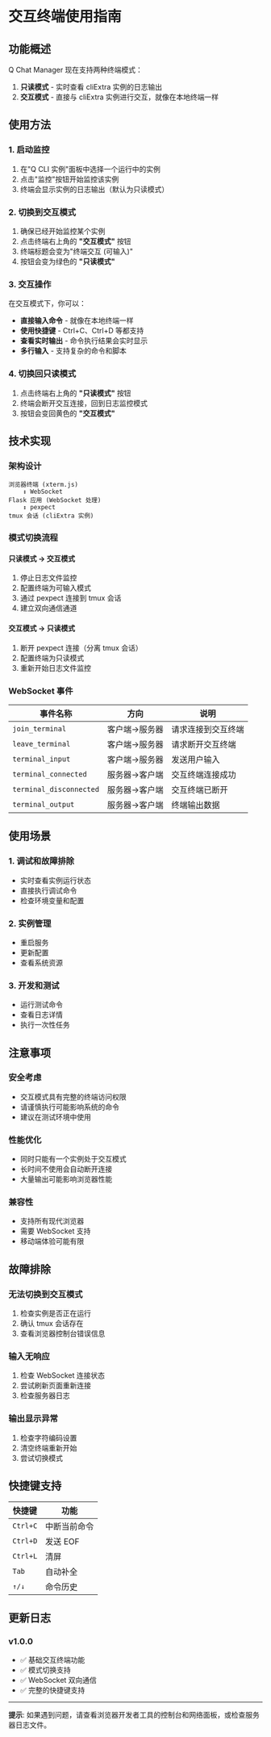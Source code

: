 # 交互终端使用指南

## 功能概述

Q Chat Manager 现在支持两种终端模式：

1. **只读模式** - 实时查看 cliExtra 实例的日志输出
2. **交互模式** - 直接与 cliExtra 实例进行交互，就像在本地终端一样

## 使用方法

### 1. 启动监控

1. 在"Q CLI 实例"面板中选择一个运行中的实例
2. 点击"监控"按钮开始监控该实例
3. 终端会显示实例的日志输出（默认为只读模式）

### 2. 切换到交互模式

1. 确保已经开始监控某个实例
2. 点击终端右上角的 **"交互模式"** 按钮
3. 终端标题会变为"终端交互 (可输入)"
4. 按钮会变为绿色的 **"只读模式"**

### 3. 交互操作

在交互模式下，你可以：

- **直接输入命令** - 就像在本地终端一样
- **使用快捷键** - Ctrl+C、Ctrl+D 等都支持
- **查看实时输出** - 命令执行结果会实时显示
- **多行输入** - 支持复杂的命令和脚本

### 4. 切换回只读模式

1. 点击终端右上角的 **"只读模式"** 按钮
2. 终端会断开交互连接，回到日志监控模式
3. 按钮会变回黄色的 **"交互模式"**

## 技术实现

### 架构设计

```
浏览器终端 (xterm.js)
    ↕ WebSocket
Flask 应用 (WebSocket 处理)
    ↕ pexpect
tmux 会话 (cliExtra 实例)
```

### 模式切换流程

#### 只读模式 → 交互模式
1. 停止日志文件监控
2. 配置终端为可输入模式
3. 通过 pexpect 连接到 tmux 会话
4. 建立双向通信通道

#### 交互模式 → 只读模式
1. 断开 pexpect 连接（分离 tmux 会话）
2. 配置终端为只读模式
3. 重新开始日志文件监控

### WebSocket 事件

| 事件名称 | 方向 | 说明 |
|---------|------|------|
| `join_terminal` | 客户端→服务器 | 请求连接到交互终端 |
| `leave_terminal` | 客户端→服务器 | 请求断开交互终端 |
| `terminal_input` | 客户端→服务器 | 发送用户输入 |
| `terminal_connected` | 服务器→客户端 | 交互终端连接成功 |
| `terminal_disconnected` | 服务器→客户端 | 交互终端已断开 |
| `terminal_output` | 服务器→客户端 | 终端输出数据 |

## 使用场景

### 1. 调试和故障排除
- 实时查看实例运行状态
- 直接执行调试命令
- 检查环境变量和配置

### 2. 实例管理
- 重启服务
- 更新配置
- 查看系统资源

### 3. 开发和测试
- 运行测试命令
- 查看日志详情
- 执行一次性任务

## 注意事项

### 安全考虑
- 交互模式具有完整的终端访问权限
- 请谨慎执行可能影响系统的命令
- 建议在测试环境中使用

### 性能优化
- 同时只能有一个实例处于交互模式
- 长时间不使用会自动断开连接
- 大量输出可能影响浏览器性能

### 兼容性
- 支持所有现代浏览器
- 需要 WebSocket 支持
- 移动端体验可能有限

## 故障排除

### 无法切换到交互模式
1. 检查实例是否正在运行
2. 确认 tmux 会话存在
3. 查看浏览器控制台错误信息

### 输入无响应
1. 检查 WebSocket 连接状态
2. 尝试刷新页面重新连接
3. 检查服务器日志

### 输出显示异常
1. 检查字符编码设置
2. 清空终端重新开始
3. 尝试切换模式

## 快捷键支持

| 快捷键 | 功能 |
|--------|------|
| `Ctrl+C` | 中断当前命令 |
| `Ctrl+D` | 发送 EOF |
| `Ctrl+L` | 清屏 |
| `Tab` | 自动补全 |
| `↑/↓` | 命令历史 |

## 更新日志

### v1.0.0
- ✅ 基础交互终端功能
- ✅ 模式切换支持
- ✅ WebSocket 双向通信
- ✅ 完整的快捷键支持

---

**提示**: 如果遇到问题，请查看浏览器开发者工具的控制台和网络面板，或检查服务器日志文件。
